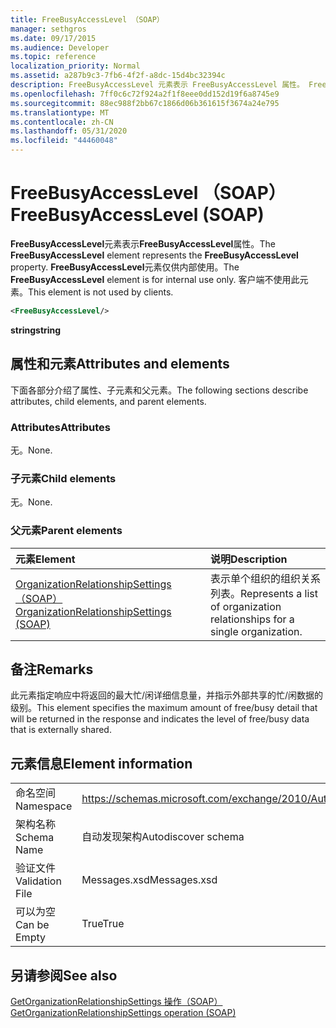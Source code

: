 ```yaml
---
title: FreeBusyAccessLevel （SOAP）
manager: sethgros
ms.date: 09/17/2015
ms.audience: Developer
ms.topic: reference
localization_priority: Normal
ms.assetid: a287b9c3-7fb6-4f2f-a8dc-15d4bc32394c
description: FreeBusyAccessLevel 元素表示 FreeBusyAccessLevel 属性。 FreeBusyAccessLevel 元素仅供内部使用。 客户端不使用此元素。
ms.openlocfilehash: 7ff0c6c72f924a2f1f8eee0dd152d19f6a8745e9
ms.sourcegitcommit: 88ec988f2bb67c1866d06b361615f3674a24e795
ms.translationtype: MT
ms.contentlocale: zh-CN
ms.lasthandoff: 05/31/2020
ms.locfileid: "44460048"
---
```

# <a name="freebusyaccesslevel-soap"></a><span data-ttu-id="18853-105">FreeBusyAccessLevel （SOAP）</span><span class="sxs-lookup"><span data-stu-id="18853-105">FreeBusyAccessLevel (SOAP)</span></span>

<span data-ttu-id="18853-106">**FreeBusyAccessLevel**元素表示**FreeBusyAccessLevel**属性。</span><span class="sxs-lookup"><span data-stu-id="18853-106">The **FreeBusyAccessLevel** element represents the **FreeBusyAccessLevel** property.</span></span> <span data-ttu-id="18853-107">**FreeBusyAccessLevel**元素仅供内部使用。</span><span class="sxs-lookup"><span data-stu-id="18853-107">The **FreeBusyAccessLevel** element is for internal use only.</span></span> <span data-ttu-id="18853-108">客户端不使用此元素。</span><span class="sxs-lookup"><span data-stu-id="18853-108">This element is not used by clients.</span></span> 
  
```XML
<FreeBusyAccessLevel/>
```

 <span data-ttu-id="18853-109">**string**</span><span class="sxs-lookup"><span data-stu-id="18853-109">**string**</span></span>
## <a name="attributes-and-elements"></a><span data-ttu-id="18853-110">属性和元素</span><span class="sxs-lookup"><span data-stu-id="18853-110">Attributes and elements</span></span>

<span data-ttu-id="18853-111">下面各部分介绍了属性、子元素和父元素。</span><span class="sxs-lookup"><span data-stu-id="18853-111">The following sections describe attributes, child elements, and parent elements.</span></span>
  
### <a name="attributes"></a><span data-ttu-id="18853-112">Attributes</span><span class="sxs-lookup"><span data-stu-id="18853-112">Attributes</span></span>

<span data-ttu-id="18853-113">无。</span><span class="sxs-lookup"><span data-stu-id="18853-113">None.</span></span>
  
### <a name="child-elements"></a><span data-ttu-id="18853-114">子元素</span><span class="sxs-lookup"><span data-stu-id="18853-114">Child elements</span></span>

<span data-ttu-id="18853-115">无。</span><span class="sxs-lookup"><span data-stu-id="18853-115">None.</span></span>
  
### <a name="parent-elements"></a><span data-ttu-id="18853-116">父元素</span><span class="sxs-lookup"><span data-stu-id="18853-116">Parent elements</span></span>

|<span data-ttu-id="18853-117">**元素**</span><span class="sxs-lookup"><span data-stu-id="18853-117">**Element**</span></span>|<span data-ttu-id="18853-118">**说明**</span><span class="sxs-lookup"><span data-stu-id="18853-118">**Description**</span></span>|
|:-----|:-----|
|[<span data-ttu-id="18853-119">OrganizationRelationshipSettings （SOAP）</span><span class="sxs-lookup"><span data-stu-id="18853-119">OrganizationRelationshipSettings (SOAP)</span></span>](organizationrelationshipsettings-soap.md) <br/> |<span data-ttu-id="18853-120">表示单个组织的组织关系列表。</span><span class="sxs-lookup"><span data-stu-id="18853-120">Represents a list of organization relationships for a single organization.</span></span>  <br/> |
   
## <a name="remarks"></a><span data-ttu-id="18853-121">备注</span><span class="sxs-lookup"><span data-stu-id="18853-121">Remarks</span></span>

<span data-ttu-id="18853-122">此元素指定响应中将返回的最大忙/闲详细信息量，并指示外部共享的忙/闲数据的级别。</span><span class="sxs-lookup"><span data-stu-id="18853-122">This element specifies the maximum amount of free/busy detail that will be returned in the response and indicates the level of free/busy data that is externally shared.</span></span> 
  
## <a name="element-information"></a><span data-ttu-id="18853-123">元素信息</span><span class="sxs-lookup"><span data-stu-id="18853-123">Element information</span></span>

|||
|:-----|:-----|
|<span data-ttu-id="18853-124">命名空间</span><span class="sxs-lookup"><span data-stu-id="18853-124">Namespace</span></span>  <br/> |https://schemas.microsoft.com/exchange/2010/Autodiscover  <br/> |
|<span data-ttu-id="18853-125">架构名称</span><span class="sxs-lookup"><span data-stu-id="18853-125">Schema Name</span></span>  <br/> |<span data-ttu-id="18853-126">自动发现架构</span><span class="sxs-lookup"><span data-stu-id="18853-126">Autodiscover schema</span></span>  <br/> |
|<span data-ttu-id="18853-127">验证文件</span><span class="sxs-lookup"><span data-stu-id="18853-127">Validation File</span></span>  <br/> |<span data-ttu-id="18853-128">Messages.xsd</span><span class="sxs-lookup"><span data-stu-id="18853-128">Messages.xsd</span></span>  <br/> |
|<span data-ttu-id="18853-129">可以为空</span><span class="sxs-lookup"><span data-stu-id="18853-129">Can be Empty</span></span>  <br/> |<span data-ttu-id="18853-130">True</span><span class="sxs-lookup"><span data-stu-id="18853-130">True</span></span>  <br/> |
   
## <a name="see-also"></a><span data-ttu-id="18853-131">另请参阅</span><span class="sxs-lookup"><span data-stu-id="18853-131">See also</span></span>



[<span data-ttu-id="18853-132">GetOrganizationRelationshipSettings 操作（SOAP）</span><span class="sxs-lookup"><span data-stu-id="18853-132">GetOrganizationRelationshipSettings operation (SOAP)</span></span>](getorganizationrelationshipsettings-operation-soap.md)

